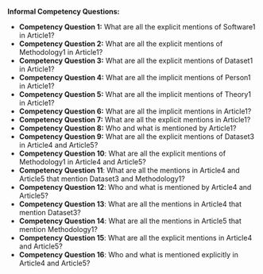 **Informal Competency Questions:**

- **Competency Question 1:** What are all the explicit mentions of Software1 in Article1?
- **Competency Question 2:** What are all the explicit mentions of Methodology1 in Article1?
- **Competency Question 3:** What are all the explicit mentions of Dataset1 in Article1?
- **Competency Question 4:** What are all the implicit mentions of Person1 in Article1?
- **Competency Question 5:** What are all the implicit mentions of Theory1 in Article1?
- **Competency Question 6:** What are all the implicit mentions in Article1?
- **Competency Question 7:** What are all the explicit mentions in Article1?
- **Competency Question 8:** Who and what is mentioned by Article1?
- **Competency Question 9:** What are all the explicit mentions of Dataset3 in Article4 and Article5?
- **Competency Question 10**: What are all the explicit mentions of Methodology1 in Article4 and Article5?
- **Competency Question 11**: What are all the mentions in Article4 and Article5 that mention Dataset3 and Methodology1?
- **Competency Question 12**: Who and what is mentioned by Article4 and Article5?
- **Competency Question 13**: What are all the mentions in Article4 that mention Dataset3?
- **Competency Question 14**: What are all the mentions in Article5 that mention Methodology1?
- **Competency Question 15**: What are all the explicit mentions in Article4 and Article5?
- **Competency Question 16**: Who and what is mentioned explicitly in Article4 and Article5?